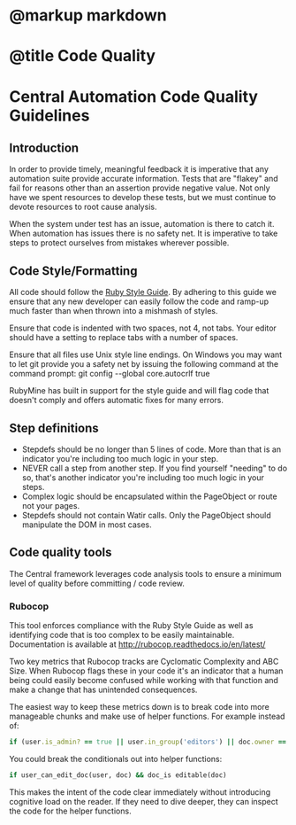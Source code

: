 # @markup markdown
# @title Code Quality

# Central Automation Code Quality Guidelines
 
 
## Introduction

In order to provide timely, meaningful feedback it is imperative that any automation suite provide accurate information.  Tests that are "flakey" and fail for reasons other than an assertion provide negative value. Not only have we spent resources to develop these tests, but we must continue to devote resources to root cause analysis.

When the system under test has an issue, automation is there to catch it.  When automation has issues there is no safety net.  It is imperative to take steps to protect ourselves from mistakes wherever possible.

## Code Style/Formatting
All code should follow the [Ruby Style Guide](https://github.com/bbatsov/ruby-style-guide/blob/master/README.md).  By adhering to this guide we ensure that any new developer can easily follow the code and ramp-up much faster than when thrown into a mishmash of styles. 

Ensure that code is indented with two spaces, not 4, not tabs.  Your editor should have a setting to replace tabs with a number of spaces.

Ensure that all files use Unix style line endings.  On Windows you may want to let git provide you a safety net by issuing the following command at the command prompt: git config --global core.autocrlf true

RubyMine has built in support for the style guide and will flag code that doesn't comply and offers automatic fixes for many errors.

## Step definitions
* Stepdefs should be no longer than 5 lines of code.  More than that is an indicator you're including too much logic in your step.
* NEVER call a step from another step. If you find yourself "needing" to do so, that's another indicator you're including too much logic in your steps.
* Complex logic should be encapsulated within the PageObject or route not your pages.
* Stepdefs should not contain Watir calls.  Only the PageObject should manipulate the DOM in most cases.



## Code quality tools

The Central framework leverages code analysis tools to ensure a minimum level of quality before committing / code review.

### Rubocop

This tool enforces compliance with the Ruby Style Guide as well as identifying code that is too complex to be easily maintainable.  Documentation is available at http://rubocop.readthedocs.io/en/latest/

Two key metrics that Rubocop tracks are Cyclomatic Complexity and ABC Size.  When Rubocop flags these in your code it's an indicator that a human being could easily become confused while working with that function and make a change that has unintended consequences.

The easiest way to keep these metrics down is to break code into more manageable chunks and make use of helper functions.  For example instead of:

```ruby
if (user.is_admin? == true || user.in_group('editors') || doc.owner == user) && (doc.read_only? == false && doc.archived? == false)
```

You could break the conditionals out into helper functions:

```ruby
if user_can_edit_doc(user, doc) && doc_is editable(doc)
```

This makes the intent of the code clear immediately without introducing cognitive load on the reader.   If they need to dive deeper, they can inspect the code for the helper functions.
